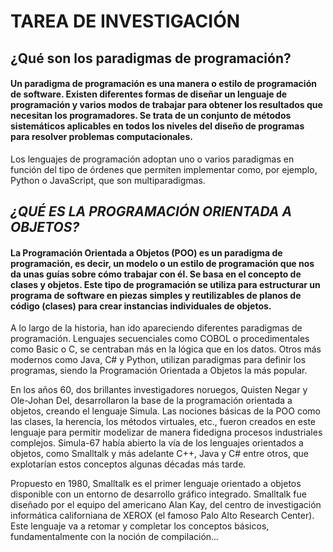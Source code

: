 # TAREA DE INVESTIGACIÓN 
## ¿Qué son los paradigmas de programación?
#### Un paradigma de programación es una manera o estilo de programación de software. Existen diferentes formas de diseñar un lenguaje de programación y varios modos de trabajar para obtener los resultados que necesitan los programadores.  Se trata de un conjunto de métodos sistemáticos aplicables en todos los niveles del diseño de programas para resolver problemas computacionales.
Los lenguajes de programación adoptan uno o varios paradigmas en función del tipo de órdenes que permiten implementar como, por ejemplo, Python o JavaScript, que son multiparadigmas.


## *¿QUÉ ES LA PROGRAMACIÓN ORIENTADA A OBJETOS?*
#### La Programación Orientada a Objetos (POO) es un paradigma de programación, es decir, un modelo o un estilo de programación que nos da unas guías sobre cómo trabajar con él. Se basa en el concepto de clases y objetos. Este tipo de programación se utiliza para estructurar un programa de software en piezas simples y reutilizables de planos de código (clases) para crear instancias individuales de objetos. 

A lo largo de la historia, han ido apareciendo diferentes paradigmas de programación. Lenguajes secuenciales como COBOL o procedimentales como Basic o C, se centraban más en la lógica que en los datos. Otros más modernos como Java, C# y Python, utilizan paradigmas para definir los programas, siendo la Programación Orientada a Objetos la más popular. 

En los años 60, dos brillantes investigadores noruegos, Quisten Negar y Ole-Johan Del, desarrollaron la base de la programación orientada a objetos, creando el lenguaje Simula. Las nociones básicas de la POO como las clases, la herencia, los métodos virtuales, etc., fueron creados en este lenguaje para permitir modelizar de manera fidedigna procesos industriales complejos. Simula-67 había abierto la vía de los lenguajes orientados a objetos, como Smalltalk y más adelante C++, Java y C# entre otros, que explotarían estos conceptos algunas décadas más tarde.

Propuesto en 1980, Smalltalk es el primer lenguaje orientado a objetos disponible con un entorno de desarrollo gráfico integrado. Smalltalk fue diseñado por el equipo del americano Alan Kay, del centro de investigación informática californiana de XEROX (el famoso Palo Alto Research Center). Este lenguaje va a retomar y completar los conceptos básicos, fundamentalmente con la noción de compilación...
